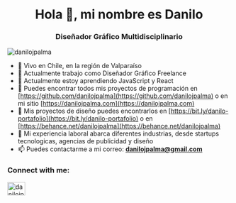 <h1 align="center">Hola 👋, mi nombre es Danilo</h1>
<h3 align="center">Diseñador Gráfico Multidisciplinario</h3>


<p align="left"> <img src="https://komarev.com/ghpvc/?username=danilojpalma&label=Profile%20views&color=0080c0&style=flat" alt="danilojpalma" /> </p>

- 📍 Vivo en Chile, en la región de Valparaíso
- 🔭 Actualmente trabajo como Diseñador Gráfico Freelance
- 🌱 Actualmente estoy aprendiendo JavaScript y React
- 💼 Puedes encontrar todos mis proyectos de programación en [https://github.com/danilojpalma](https://github.com/danilojpalma) o en mi sitio [https://danilojpalma.com](https://danilojpalma.com)
- 💼 Mis proyectos de diseño puedes encontrarlos en [https://bit.ly/danilo-portafolio](https://bit.ly/danilo-portafolio) o en [https://behance.net/danilojpalma](https://behance.net/danilojpalma)
- 🏢 Mi experiencia laboral abarca diferentes industrias, desde startups tecnologicas, agencias de publicidad y diseño
- 📫 Puedes contactarme a mi correo: **danilojpalma@gmail.com** 


<h3 align="left">Connect with me:</h3>
<p align="left">
<a href="https://linkedin.com/in/danilojpalma" target="blank"><img align="center" src="https://raw.githubusercontent.com/rahuldkjain/github-profile-readme-generator/master/src/images/icons/Social/linked-in-alt.svg" alt="danilojpalma" height="30" width="40" /></a>
</p>


<!--
**danilojpalma/danilojpalma** is a ✨ _special_ ✨ repository because its `README.md` (this file) appears on your GitHub profile.

Here are some ideas to get you started:

- 🔭 I’m currently working on ...
- 🌱 I’m currently learning ...
- 👯 I’m looking to collaborate on ...
- 🤔 I’m looking for help with ...
- 💬 Ask me about ...
- 📫 How to reach me: ...
- 😄 Pronouns: ...
- ⚡ Fun fact: ...
-->
